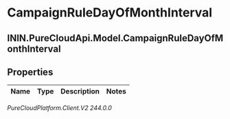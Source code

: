 # CampaignRuleDayOfMonthInterval

## ININ.PureCloudApi.Model.CampaignRuleDayOfMonthInterval

## Properties

|Name | Type | Description | Notes|
|------------ | ------------- | ------------- | -------------|



_PureCloudPlatform.Client.V2 244.0.0_
